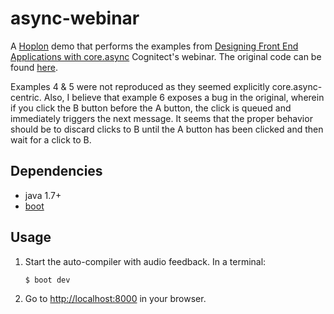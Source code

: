 # async-webinar

A [Hoplon][5] demo that performs the examples from [Designing Front End Applications with core.async][3]
Cognitect's webinar. The original code can be found [here][4].

Examples 4 & 5 were not reproduced as they seemed explicitly core.async-centric. Also, I believe
that example 6 exposes a bug in the original, wherein if you click the B button before the A button,
the click is queued and immediately triggers the next message. It seems that the proper behavior should
be to discard clicks to B until the A button has been clicked and then wait for a click to B.


## Dependencies

- java 1.7+
- [boot][1]

## Usage

1. Start the auto-compiler with audio feedback. In a terminal:

    ```bash
    $ boot dev
    ```

2. Go to [http://localhost:8000][2] in your browser.

[1]: http://boot-clj.com
[2]: http://localhost:8000
[3]: http://go.cognitect.com/core_async_webinar_recording
[4]: https://github.com/cognitect/async-webinar
[5]: https://hoplon.io


